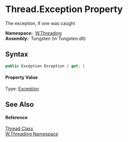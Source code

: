Thread.Exception Property
=========================
   The exception, if one was caught

  **Namespace:**  [W.Threading][1]  
  **Assembly:**  Tungsten (in Tungsten.dll)

Syntax
------

```csharp
public Exception Exception { get; }
```

#### Property Value
Type: [Exception][2]

See Also
--------

#### Reference
[Thread Class][3]  
[W.Threading Namespace][1]  

[1]: ../README.md
[2]: http://msdn.microsoft.com/en-us/library/c18k6c59
[3]: README.md